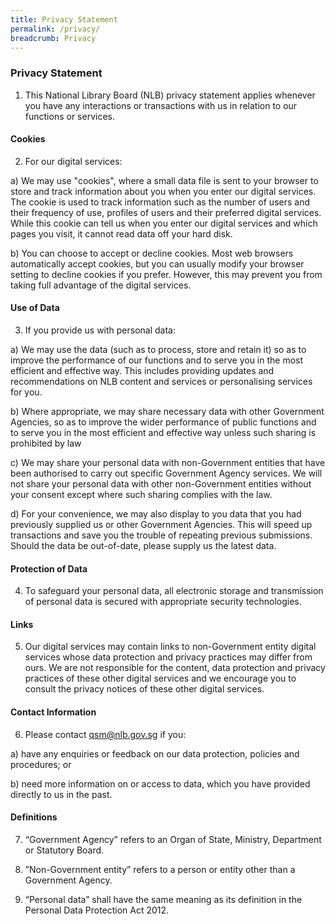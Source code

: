```yaml
---
title: Privacy Statement
permalink: /privacy/
breadcrumb: Privacy
---
```

### **Privacy Statement**

1. This National Library Board (NLB) privacy statement applies whenever you have any interactions or transactions with us in relation to our functions or services.  

#### **Cookies**

2. For our digital services:

 a) We may use "cookies", where a small data file is sent to your browser to store and track information about you when you enter our digital services. The cookie is used to track information such as the number of users and their frequency of use, profiles of users and their preferred digital services. While this cookie can tell us when you enter our digital services and which pages you visit, it cannot read data off your hard disk.  

b) You can choose to accept or decline cookies. Most web browsers automatically accept cookies, but you can usually modify your browser setting to decline cookies if you prefer. However, this may prevent you from taking full advantage of the digital services. 


#### **Use of Data**

3. If you provide us with personal data:

a) We may use the data (such as to process, store and retain it) so as to improve the performance of our functions and to serve you in the most efficient and effective way. This includes providing updates and recommendations on NLB content and services or personalising services for you.  

 b) Where appropriate, we may share necessary data with other Government Agencies, so as to improve the wider performance of public functions and to serve you in the most efficient and effective way unless such sharing is prohibited by law

c) We may share your personal data with non-Government entities that have been authorised to carry out specific Government Agency services. We will not share your personal data with other non-Government entities without your consent except where such sharing complies with the law.

d) For your convenience, we may also display to you data that you had previously supplied us or other Government Agencies. This will speed up transactions and save you the trouble of repeating previous submissions. Should the data be out-of-date, please supply us the latest data.


#### **Protection of Data**

4. To safeguard your personal data, all electronic storage and transmission of personal data is secured with appropriate security technologies.  


#### **Links**

5. Our digital services may contain links to non-Government entity digital services whose data protection and privacy practices may differ from ours.  We are not responsible for the content, data protection and privacy practices of these other digital services and we encourage you to consult the privacy notices of these other digital services.  


#### **Contact Information**

6. Please contact [qsm@nlb.gov.sg](qsm@nlb.gov.sg) if you:

a) have any enquiries or feedback on our data protection, policies and procedures; or

b) need more information on or access to data, which you have provided directly to us in the past.


#### **Definitions**

7. “Government Agency” refers to an Organ of State, Ministry, Department or Statutory Board.

8. ”Non-Government entity” refers to a person or entity other than a Government Agency.

9. “Personal data” shall have the same meaning as its definition in the Personal Data Protection Act 2012.